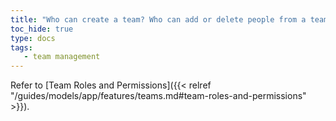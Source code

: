```yaml
---
title: "Who can create a team? Who can add or delete people from a team? Who can delete projects?"
toc_hide: true
type: docs
tags:
   - team management
---
```

Refer to [Team Roles and Permissions]({{< relref "/guides/models/app/features/teams.md#team-roles-and-permissions" >}}).